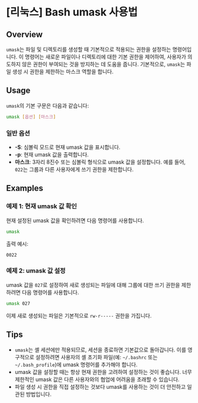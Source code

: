 # [리눅스] Bash umask 사용법

## Overview
`umask`는 파일 및 디렉토리를 생성할 때 기본적으로 적용되는 권한을 설정하는 명령어입니다. 이 명령어는 새로운 파일이나 디렉토리에 대한 기본 권한을 제어하여, 사용자가 의도하지 않은 권한이 부여되는 것을 방지하는 데 도움을 줍니다. 기본적으로, `umask`는 파일 생성 시 권한을 제한하는 마스크 역할을 합니다.

## Usage
`umask`의 기본 구문은 다음과 같습니다:

```bash
umask [옵션] [마스크]
```

### 일반 옵션
- **-S**: 심볼릭 모드로 현재 umask 값을 표시합니다.
- **-p**: 현재 umask 값을 출력합니다.
- **마스크**: 3자리 8진수 또는 심볼릭 형식으로 umask 값을 설정합니다. 예를 들어, `022`는 그룹과 다른 사용자에게 쓰기 권한을 제한합니다.

## Examples
### 예제 1: 현재 umask 값 확인
현재 설정된 umask 값을 확인하려면 다음 명령어를 사용합니다.

```bash
umask
```

출력 예시:
```
0022
```

### 예제 2: umask 값 설정
umask 값을 `027`로 설정하여 새로 생성되는 파일에 대해 그룹에 대한 쓰기 권한을 제한하려면 다음 명령어를 사용합니다.

```bash
umask 027
```

이제 새로 생성되는 파일은 기본적으로 `rw-r-----` 권한을 가집니다.

## Tips
- `umask`는 셸 세션에만 적용되므로, 세션을 종료하면 기본값으로 돌아갑니다. 이를 영구적으로 설정하려면 사용자의 셸 초기화 파일(예: `~/.bashrc` 또는 `~/.bash_profile`)에 umask 명령어를 추가해야 합니다.
- umask 값을 설정할 때는 항상 현재 권한을 고려하여 설정하는 것이 좋습니다. 너무 제한적인 umask 값은 다른 사용자와의 협업에 어려움을 초래할 수 있습니다.
- 파일 생성 시 권한을 직접 설정하는 것보다 umask를 사용하는 것이 더 안전하고 일관된 방법입니다.